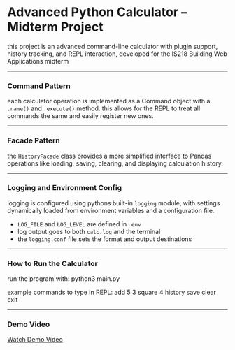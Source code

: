 # Advanced Python Calculator – Midterm Project

this project is an advanced command-line calculator with plugin support, history tracking, and REPL interaction, developed for the IS218 Building Web Applications midterm

---

### Command Pattern
each calculator operation is implemented as a Command object with a `.name()` and `.execute()` method. this allows for the REPL to treat all commands the same and easily register new ones.

---

### Facade Pattern
the `HistoryFacade` class provides a more simplified interface to Pandas operations like loading, saving, clearing, and displaying calculation history.

---

### Logging and Environment Config

logging is configured using pythons built-in `logging` module, with settings dynamically loaded from environment variables and a configuration file.

- `LOG_FILE` and `LOG_LEVEL` are defined in `.env`
- log output goes to both `calc.log` and the terminal
- the `logging.conf` file sets the format and output destinations

---

### How to Run the Calculator

run the program with:
python3 main.py

example commands to type in REPL:
add 5 3
square 4
history
save
clear
exit

---

### Demo Video

[Watch Demo Video](https://drive.google.com/file/d/1vLR0Mt7LMZ-GZm9TPlRnHOlwoaMXlTO2/view?usp=sharing)
